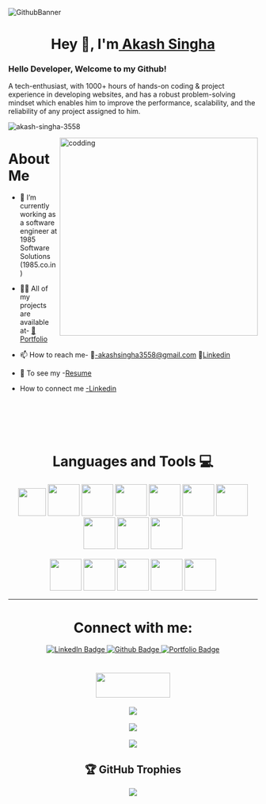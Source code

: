 
![GithubBanner](https://user-images.githubusercontent.com/112806398/210500408-ec30faa6-8989-47c6-8183-b2974242fbac.gif)

<h1 align="center">Hey 👋, I'm<a href="https://github.com/akash-singha-3558/"> Akash Singha</a></h1> 

### Hello Developer, Welcome to my Github! &nbsp; <br/>
A tech-enthusiast, with 1000+ hours of hands-on
coding & project experience in developing websites, and has a robust problem-solving mindset which
enables him to improve the performance, scalability,
and the reliability of any project assigned to  him.

<p align="left"> <img src="https://komarev.com/ghpvc/?username=akash-singha-3558&label=Profile%20views&color=0e75b6&style=flat" alt="akash-singha-3558" /> </p>
<img align="right" alt="codding" width="400" src="https://camo.githubusercontent.com/e20822b4282c07ffd010cd05f855a6561d3b62358ca9e607e4901288dd748fcb/68747470733a2f2f63646e2e6472696262626c652e636f6d2f75736572732f323133313939332f73637265656e73686f74732f343934383733362f74686f75676874776f726b732d6769665f6472696262626c652e676966"/>


# About Me

- 🌱 I’m currently working as a software engineer at 1985 Software Solutions (1985.co.in)

- 👨‍💻 All of my projects are available at- <a href="https://akash-singha-3558.github.io/"> 📑[Portfolio]([https://akash-singha-3558.github.io/])</a>

- 📫 How to reach me- 📧-akashsingha3558@gmail.com 📌[Linkedin](https://www.linkedin.com/in/akash-singha-b62992213/)

- 📄  To see my -[Resume](https://drive.google.com/file/d/1pRmYvib37ALHPrSjGKt6d6_XgbQEERK3/view?usp=sharing)
- How to connect me    <a href="https://www.linkedin.com/in/akash-singha-b62992213/">
    -Linkedin
  </a>
<br>










<br/><br/>

<h1 align="center">Languages and Tools 💻</h1>  
  
  <div align="center">
    <img width="56" height="56" src="https://user-images.githubusercontent.com/112663758/210388665-9ed02ede-ad9e-459d-85be-5e34641130d4.png"/>
    <img width="64" height="64" src="https://user-images.githubusercontent.com/112663758/210388688-e847fdea-bb47-40ad-a6be-fc625e9ab187.png"/>
    <img width="64" height="64" src="https://user-images.githubusercontent.com/112663758/210388778-02df2a2b-a44f-40d0-9437-05d3a10a04c7.png"/>
    <img width="64" height="64" src="https://user-images.githubusercontent.com/112663758/210388813-f37ef023-fcf4-4b9d-8989-bde12cb74779.png"/>
    <img width="64" height="64" src="https://user-images.githubusercontent.com/112663758/210388831-ff19931d-6ce2-4caa-8bfe-8f024e0a0c73.png"/>
    <img width="64" height="64" src="https://user-images.githubusercontent.com/112663758/210388864-fe20b1d5-d312-4c12-8cf1-3dfeb1c0e0a2.png"/>
    <img width="64" height="64" src="https://user-images.githubusercontent.com/112663758/210388883-2d8b811d-2909-4773-95a8-6c204d801a13.png"/>
    <img width="64" height="64" src="https://user-images.githubusercontent.com/112663758/210388907-1bd52beb-3f7a-42db-ab89-8b427301a027.png"/>
    <img width="64" height="64" src="https://user-images.githubusercontent.com/112663758/210388937-e16fb26c-6b1e-418f-8b0d-98441e4f1b52.png"/>
    <img width="64" height="64" src="https://user-images.githubusercontent.com/112663758/210388974-9c55cfd5-a69d-409a-a8b8-57980f3891ae.png"/>
   <br/>
   <br/>
    <img width="64" height="64" src="https://user-images.githubusercontent.com/112663758/210389007-0171ec21-0dbf-43c8-8154-d14db567ba54.png"/>
    <img width="64" height="64" src="https://user-images.githubusercontent.com/112663758/210389035-15192d4f-4af8-4759-8497-35fa485cf653.png"/>
    <img width="64" height="64" src="https://user-images.githubusercontent.com/112663758/210389060-056bd8ca-c4ec-48b8-a05f-93de5194a436.png"/>
    <img width="64" height="64" src="https://user-images.githubusercontent.com/112663758/210389100-d9c520fc-3dbc-4a75-a567-09fb89111f10.png"/>
    <img width="64" height="64" src="https://user-images.githubusercontent.com/112663758/210389136-2a70e1c8-bff4-4439-884f-4221eb3ce48b.png"/>

  </div>
<hr/>

<div display="flex">
 
  <h1 align="center">Connect with me:</h1>
 
 </div>
 <div id="badges" align="center">
  <a href="https://www.linkedin.com/in/akash-singha-b62992213/">
    <img src="https://img.shields.io/badge/LinkedIn-blue?style=for-the-badge&logo=linkedin&logoColor=white" alt="LinkedIn Badge"/>
  </a>
  <a href="https://github.com/akash-singha-3558">
    <img src="https://img.shields.io/badge/Github-red?style=for-the-badge&logo=github&logoColor=white" alt="Github Badge"/>
  </a>
  <a href="https://akash-singha-3558.github.io/">
    <img src="https://img.shields.io/badge/Portfolio-blue?style=for-the-badge&logo=Codecov&logoColor=white" alt="Portfolio Badge"/>
  </a>
</div>

<div align="center" >
  <h1 align='center'>
<img width='150' height='50' src="https://camo.githubusercontent.com/81e598418a780d07b9e23fd717200fca0f18dee49d78507f03f7eea1c1d23fbb/687474703a2f2f692e696d6775722e636f6d2f513754515948782e706e67" />
</h1>

![](https://github-readme-stats.vercel.app/api?username=akash-singha-3558&theme=vue-dark&hide_border=false&include_all_commits=false&count_private=false)<br/><br/>
![](https://github-readme-streak-stats.herokuapp.com/?user=akash-singha-3558&theme=vue-dark&hide_border=false)<br/><br/>
![](https://github-readme-stats.vercel.app/api/top-langs/?username=akash-singha-3558&theme=vue-dark&hide_border=false&include_all_commits=false&count_private=false&layout=compact)<br/>
  
  
  
## 🏆 GitHub Trophies
![](https://github-profile-trophy.vercel.app/?username=akash-singha-3558&theme=gitdimmed&no-frame=true&no-bg=true&margin-w=4)
  
</div>
